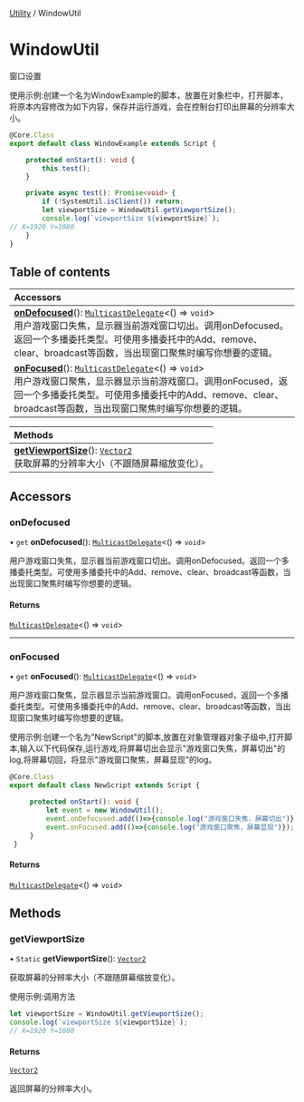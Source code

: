 [Utility](../groups/Core.Utility.md) / WindowUtil

# WindowUtil <Badge type="tip" text="Class" /> <Score text="WindowUtil" />

窗口设置

使用示例:创建一个名为WindowExample的脚本，放置在对象栏中，打开脚本，将原本内容修改为如下内容，保存并运行游戏，会在控制台打印出屏幕的分辨率大小。
```ts
@Core.Class
export default class WindowExample extends Script {

    protected onStart(): void {
        this.test();
    }

    private async test(): Promise<void> {
        if (!SystemUtil.isClient()) return;
        let viewportSize = WindowUtil.getViewportSize();
        console.log(`viewportSize ${viewportSize}`);
// X=1920 Y=1080
    }
}
```

## Table of contents

| Accessors |
| :-----|
| **[onDefocused](mw.WindowUtil.md#ondefocused)**(): [`MulticastDelegate`](mw.MulticastDelegate.md)<() => `void`\> <br> 用户游戏窗口失焦，显示器当前游戏窗口切出。调用onDefocused。返回一个多播委托类型。可使用多播委托中的Add、remove、clear、broadcast等函数，当出现窗口聚焦时编写你想要的逻辑。|
| **[onFocused](mw.WindowUtil.md#onfocused)**(): [`MulticastDelegate`](mw.MulticastDelegate.md)<() => `void`\> <br> 用户游戏窗口聚焦，显示器显示当前游戏窗口。调用onFocused，返回一个多播委托类型。可使用多播委托中的Add、remove、clear、broadcast等函数，当出现窗口聚焦时编写你想要的逻辑。|

| Methods |
| :-----|
| **[getViewportSize](mw.WindowUtil.md#getviewportsize)**(): [`Vector2`](mw.Vector2.md) <br> 获取屏幕的分辨率大小（不跟随屏幕缩放变化）。|

## Accessors

### onDefocused <Score text="onDefocused" /> 

• `get` **onDefocused**(): [`MulticastDelegate`](mw.MulticastDelegate.md)<() => `void`\>

用户游戏窗口失焦，显示器当前游戏窗口切出。调用onDefocused。返回一个多播委托类型。可使用多播委托中的Add、remove、clear、broadcast等函数，当出现窗口聚焦时编写你想要的逻辑。

#### Returns

[`MulticastDelegate`](mw.MulticastDelegate.md)<() => `void`\>

___

### onFocused <Score text="onFocused" /> 

• `get` **onFocused**(): [`MulticastDelegate`](mw.MulticastDelegate.md)<() => `void`\>

用户游戏窗口聚焦，显示器显示当前游戏窗口。调用onFocused，返回一个多播委托类型。可使用多播委托中的Add、remove、clear、broadcast等函数，当出现窗口聚焦时编写你想要的逻辑。

使用示例:创建一个名为"NewScript"的脚本,放置在对象管理器对象子级中,打开脚本,输入以下代码保存,运行游戏,将屏幕切出会显示"游戏窗口失焦，屏幕切出"的log,将屏幕切回，将显示"游戏窗口聚焦，屏幕显现"的log。
```ts
@Core.Class
export default class NewScript extends Script {

     protected onStart(): void {
         let event = new WindowUtil();
         event.onDefocused.add(()=>{console.log("游戏窗口失焦，屏幕切出")});
         event.onFocused.add(()=>{console.log("游戏窗口聚焦，屏幕显现")});
     }
 }
```

#### Returns

[`MulticastDelegate`](mw.MulticastDelegate.md)<() => `void`\>

## Methods

### getViewportSize <Score text="getViewportSize" /> 

• `Static` **getViewportSize**(): [`Vector2`](mw.Vector2.md) <Badge type="tip" text="client" />

获取屏幕的分辨率大小（不跟随屏幕缩放变化）。


使用示例:调用方法
```ts
let viewportSize = WindowUtil.getViewportSize();
console.log(`viewportSize ${viewportSize}`);
// X=1920 Y=1080
```

#### Returns

[`Vector2`](mw.Vector2.md)

返回屏幕的分辨率大小。
